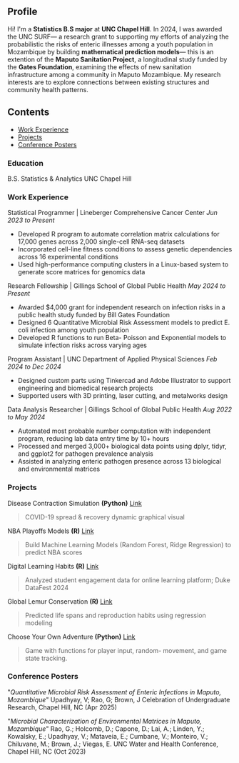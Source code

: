 ## Profile
Hi! I'm a **Statistics B.S major** at **UNC Chapel Hill**. In 2024, I was awarded the UNC SURF— a research grant to supporting my efforts of  analyzing the probabilistic the risks of enteric illnesses among a youth population in Mozambique by building **mathematical prediction models**— this is an extention of the **Maputo Sanitation Project**, a longitudinal study funded by the **Gates Foundation**, examining the effects of new sanitation infrastructure among a community in Maputo Mozambique. My research interests are to explore connections between existing structures and community health patterns. 

## Contents 
- [Work Experience](#work-experience)  
- [Projects](#projects)
- [Conference Posters](#conference-posters)

### Education
B.S. Statistics & Analytics
UNC Chapel Hill

### Work Experience
Statistical Programmer | Lineberger Comprehensive Cancer Center
*Jun 2023 to Present*
- Developed R program to automate correlation matrix calculations for 17,000 genes across 2,000 single-cell RNA-seq datasets
- Incorporated cell-line fitness conditions to assess genetic dependencies across 16 experimental conditions
- Used high-performance computing clusters in a Linux-based system to generate score matrices for genomics data

Research Fellowship | Gillings School of Global Public Health 
*May 2024 to Present*
- Awarded $4,000 grant for independent research on infection risks in a public health study funded by Bill Gates Foundation
- Designed 6 Quantitative Microbial Risk Assessment models to predict E. coli infection among youth population
- Developed R functions to run Beta- Poisson and Exponential models to simulate infection risks across varying ages

Program Assistant | UNC Department of Applied Physical Sciences 
*Feb 2024 to Dec 2024*
- Designed custom parts using Tinkercad and Adobe Illustrator to support engineering and biomedical research projects
- Supported users with 3D printing, laser cutting, and metalworks design

Data Analysis Researcher | Gillings School of Global Public Health
*Aug 2022 to May 2024*
- Automated most probable number computation with independent program, reducing lab data entry time by 10+ hours
- Processed and merged 3,000+ biological data points using dplyr, tidyr, and ggplot2 for pathogen prevalence analysis
- Assisted in analyzing enteric pathogen presence across 13 biological and environmental matrices

### Projects
Disease Contraction Simulation **(Python)** [Link](https://github.com/VeroUpad/COMP110_Python/tree/main/ex09)
> COVID-19 spread & recovery dynamic graphical visual 

NBA Playoffs Models **(R)** [Link](https://github.com/VeroUpad/NBA-Playoffs-Predictive-Modeling)
> Build Machine Learning Models (Random Forest, Ridge Regression) to predict NBA scores

Digital Learning Habits **(R)** [Link](https://github.com/VeroUpad/Duke-Datafest-Digital-Learning)
> Analyzed student engagement data for online learning platform; Duke DataFest 2024

Global Lemur Conservation **(R)** [Link](https://github.com/VeroUpad/DLC-Lemur-Population-Project/tree/main)
> Predicted life spans and reproduction habits using regression modeling   

Choose Your Own Adventure **(Python)** [Link](https://github.com/VeroUpad/2022-Python-Projects/blob/main/cyoa.py)
> Game with functions for player input, random- movement, and game state tracking.

### Conference Posters
"_Quantitative Microbial Risk Assessment of Enteric Infections in Maputo, Mozambique_" Upadhyay, V; Rao, G; Brown, J
Celebration of Undergraduate Research, Chapel Hill, NC (Apr 2025)

"_Microbial Characterization of Environmental Matrices in Maputo, Mozambique_" Rao, G.; Holcomb, D.; Capone, D.; Lai, A.; Linden, Y.; Kowalsky, E.; Upadhyay, V.; Mataveia, E.; Cumbane, V.; Monteiro, V.; Chiluvane, M.; Brown, J.; Viegas, E.
UNC Water and Health Conference, Chapel Hill, NC (Oct 2023)
